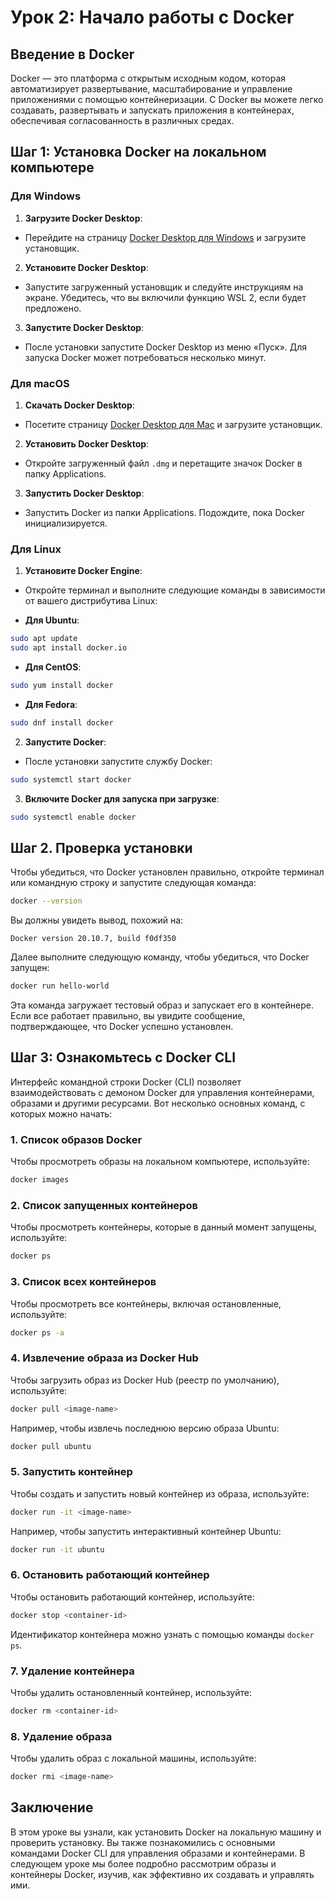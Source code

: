 # Урок 2: Начало работы с Docker

## Введение в Docker

Docker — это платформа с открытым исходным кодом, которая автоматизирует развертывание, масштабирование и управление приложениями с помощью контейнеризации. С Docker вы можете легко создавать, развертывать и запускать приложения в контейнерах, обеспечивая согласованность в различных средах.

## Шаг 1: Установка Docker на локальном компьютере

### Для Windows

1. **Загрузите Docker Desktop**:
- Перейдите на страницу [Docker Desktop для Windows](https://www.docker.com/products/docker-desktop) и загрузите установщик.

2. **Установите Docker Desktop**:
- Запустите загруженный установщик и следуйте инструкциям на экране. Убедитесь, что вы включили функцию WSL 2, если будет предложено.

3. **Запустите Docker Desktop**:
- После установки запустите Docker Desktop из меню «Пуск». Для запуска Docker может потребоваться несколько минут.

### Для macOS

1. **Скачать Docker Desktop**:
- Посетите страницу [Docker Desktop для Mac](https://www.docker.com/products/docker-desktop) и загрузите установщик.

2. **Установить Docker Desktop**:
- Откройте загруженный файл `.dmg` и перетащите значок Docker в папку Applications.

3. **Запустить Docker Desktop**:
- Запустить Docker из папки Applications. Подождите, пока Docker инициализируется.

### Для Linux

1. **Установите Docker Engine**:
- Откройте терминал и выполните следующие команды в зависимости от вашего дистрибутива Linux:

- **Для Ubuntu**:
```bash
sudo apt update
sudo apt install docker.io
```

- **Для CentOS**:
```bash
sudo yum install docker
```

- **Для Fedora**:
```bash
sudo dnf install docker
```

2. **Запустите Docker**:
- После установки запустите службу Docker:
```bash
sudo systemctl start docker
```

3. **Включите Docker для запуска при загрузке**:
```bash
sudo systemctl enable docker
```

## Шаг 2. Проверка установки

Чтобы убедиться, что Docker установлен правильно, откройте терминал или командную строку и запустите следующая команда:

```bash
docker --version
```

Вы должны увидеть вывод, похожий на:

```
Docker version 20.10.7, build f0df350
```

Далее выполните следующую команду, чтобы убедиться, что Docker запущен:

```bash
docker run hello-world
```

Эта команда загружает тестовый образ и запускает его в контейнере. Если все работает правильно, вы увидите сообщение, подтверждающее, что Docker успешно установлен.

## Шаг 3: Ознакомьтесь с Docker CLI

Интерфейс командной строки Docker (CLI) позволяет взаимодействовать с демоном Docker для управления контейнерами, образами и другими ресурсами. Вот несколько основных команд, с которых можно начать:

### 1. **Список образов Docker**

Чтобы просмотреть образы на локальном компьютере, используйте:

```bash
docker images
```

### 2. **Список запущенных контейнеров**

Чтобы просмотреть контейнеры, которые в данный момент запущены, используйте:

```bash
docker ps
```

### 3. **Список всех контейнеров**

Чтобы просмотреть все контейнеры, включая остановленные, используйте:

```bash
docker ps -a
```

### 4. **Извлечение образа из Docker Hub**

Чтобы загрузить образ из Docker Hub (реестр по умолчанию), используйте:

```bash
docker pull <image-name>
```

Например, чтобы извлечь последнюю версию образа Ubuntu:

```bash
docker pull ubuntu
```

### 5. **Запустить контейнер**

Чтобы создать и запустить новый контейнер из образа, используйте:

```bash
docker run -it <image-name>
```

Например, чтобы запустить интерактивный контейнер Ubuntu:

```bash
docker run -it ubuntu
```

### 6. **Остановить работающий контейнер**

Чтобы остановить работающий контейнер, используйте:

```bash
docker stop <container-id>
```

Идентификатор контейнера можно узнать с помощью команды `docker ps`.

### 7. **Удаление контейнера**

Чтобы удалить остановленный контейнер, используйте:

```bash
docker rm <container-id>
```

### 8. **Удаление образа**

Чтобы удалить образ с локальной машины, используйте:

```bash
docker rmi <image-name>
```

## Заключение

В этом уроке вы узнали, как установить Docker на локальную машину и проверить установку. Вы также познакомились с основными командами Docker CLI для управления образами и контейнерами. В следующем уроке мы более подробно рассмотрим образы и контейнеры Docker, изучив, как эффективно их создавать и управлять ими.
